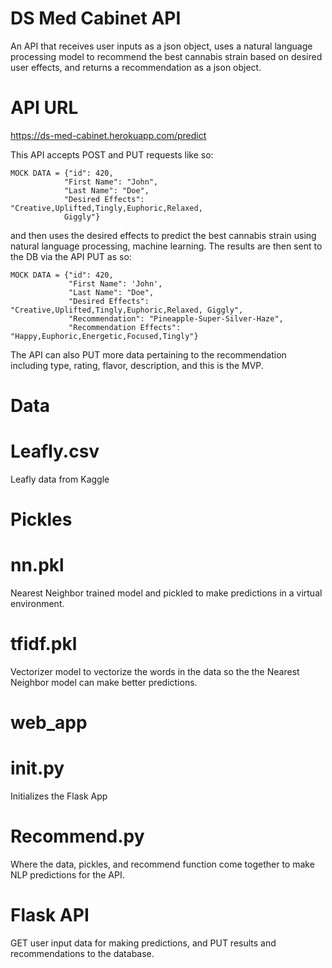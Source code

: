 # DS Med Cabinet API

An API that receives user inputs as a json object, uses a natural language processing model to recommend the best cannabis strain based on desired user effects, and returns a recommendation as a json object.

# API URL

https://ds-med-cabinet.herokuapp.com/predict

This API accepts POST and PUT requests like so:

```
MOCK DATA = {"id": 420, 
            "First Name": "John", 
            "Last Name": "Doe", 
            "Desired Effects": "Creative,Uplifted,Tingly,Euphoric,Relaxed, 
            Giggly"}
```

and then uses the desired effects to predict the best cannabis strain using natural language processing, machine learning. The results are then sent to the DB via the API PUT as so:

```
MOCK DATA = {"id": 420,
             "First Name": 'John',
             "Last Name": "Doe",
             "Desired Effects": "Creative,Uplifted,Tingly,Euphoric,Relaxed, Giggly",
             "Recommendation": "Pineapple-Super-Silver-Haze",
             "Recommendation Effects": "Happy,Euphoric,Energetic,Focused,Tingly"}
```

The API can also PUT more data pertaining to the recommendation including type, rating, flavor, description, and this is the MVP.


# Data

# Leafly.csv

Leafly data from Kaggle


# Pickles

# nn.pkl

Nearest Neighbor trained model and pickled to make predictions in a virtual environment.

# tfidf.pkl

Vectorizer model to vectorize the words in the data so the the Nearest Neighbor model can make better predictions.


# web_app

# __init__.py

Initializes the Flask App

# Recommend.py

Where the data, pickles, and recommend function come together to make NLP predictions for the API.

# Flask API

GET user input data for making predictions, and PUT results and recommendations to the database.

